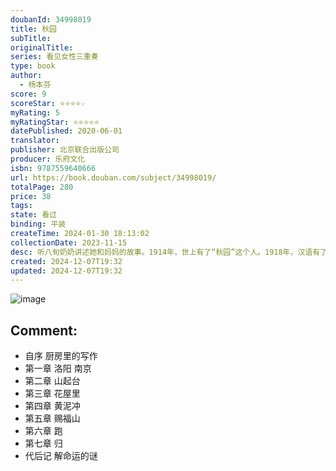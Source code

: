 ```yaml
---
doubanId: 34998019
title: 秋园
subTitle: 
originalTitle: 
series: 看见女性三重奏
type: book
author:
  - 杨本芬
score: 9
scoreStar: ⭐⭐⭐⭐☆
myRating: 5
myRatingStar: ⭐⭐⭐⭐⭐
datePublished: 2020-06-01
translator: 
publisher: 北京联合出版公司
producer: 乐府文化
isbn: 9787559640666
url: https://book.douban.com/subject/34998019/
totalPage: 280
price: 38
tags: 
state: 看过
binding: 平装
createTime: 2024-01-30 18:13:02
collectionDate: 2023-11-15
desc: 听八旬奶奶讲述她和妈妈的故事。1914年，世上有了“秋园”这个人。1918年，汉语有了“她”这个字。秋园，她来过，挣扎过，绝望过，幸福过。今天，她80岁的女儿，把普普通通的她，讲给世界听。“我写了一位普通中国女性一生的故事，写了我们一家人如何像水中的浮木般挣扎求生，写了中南腹地那些乡间人物的生生死死。我知道自己写出的故事如同一滴水，最终将汇入人类历史的长河。”杨本芬，1940年出生于湖南湘阴，17岁考入湘阴工业学校，后进入江西共大分校，未及毕业即下放江西农村。此后数十年为生计奔忙，相夫教子，后从某汽车运输公司退休。花甲之年开始写作，在《红豆》《滇池》等刊物上发表过短篇小说。
created: 2024-12-07T19:32
updated: 2024-12-07T19:32
---
```


![image](assets/s33640730.jpg)

Comment: 
---



  - 自序 厨房里的写作
  - 第一章 洛阳 南京
  - 第二章 山起台
  - 第三章 花屋里
  - 第四章 黄泥冲
  - 第五章 赐福山
  - 第六章 跑
  - 第七章 归
  - 代后记 解命运的谜
